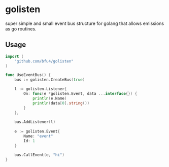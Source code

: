 # golisten

super simple and small event bus structure
for golang that allows emissions as go routines.


## Usage
```go
import (
	"github.com/bfu4/golisten"
)

func UseEventBus() {
	bus := golisten.CreateBus(true)

	l := golisten.Listener{
        On: func(e *golisten.Event, data ...interface{}) {
        	println(e.Name)
        	println(data[0].string())
        }
    },
    
    bus.AddListener(l)
	
	e := golisten.Event{
		Name: "event"
		Id: 1
    }
    
    bus.CallEvent(e, "hi")
}
```